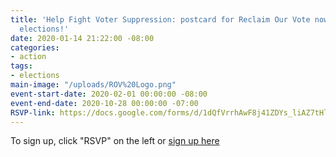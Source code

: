 ```yaml
---
title: 'Help Fight Voter Suppression: postcard for Reclaim Our Vote now up to the
  elections!'
date: 2020-01-14 21:22:00 -08:00
categories:
- action
tags:
- elections
main-image: "/uploads/ROV%20Logo.png"
event-start-date: 2020-02-01 00:00:00 -08:00
event-end-date: 2020-10-28 00:00:00 -07:00
RSVP-link: https://docs.google.com/forms/d/1dQfVrrhAwF8j41ZDYs_liAZ7tHltRIT9-pWK8RAdAMo/edit
---
```


To sign up, click "RSVP" on the left or [sign up here](https://docs.google.com/forms/d/1dQfVrrhAwF8j41ZDYs_liAZ7tHltRIT9-pWK8RAdAMo/edit)